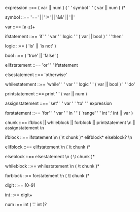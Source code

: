 expression ::== ( var || num ) ( ' ' symbol ' ' ( var || num ) )*

symbol ::== '==' || '!=' || '&&' || '||'

var ::== [a-z]+

ifstatement ::== 'if' ' ' var ' ' logic ' ' ( var || bool ) ' ' 'then'

logic ::== ( 'is' || 'is not' )

bool ::== ( 'true' || 'false' )

elifstatement ::== 'or' ' ' ifstatement

elsestatement ::== 'otherwise'

whilestatement ::== 'while' ' ' var ' ' logic ' ' ( var || bool ) ' ' 'do'

printstatement ::== print ' ' ( var || num )

assignstatement ::== 'set' ' ' var ' ' 'to' ' ' expression

forstatement ::== 'for' ' ' var ' ' in ' ' ( 'range' ' ' int ':' int || var )

chunk ::== ifblock || whileblock || forblock || printstatement \n || assignstatement \n

ifblock ::== ifstatement \n ( \t chunk )* elifblock* elseblock? \n

elifblock ::== elifstatement \n ( \t chunk )*

elseblock ::== elsestatement \n ( \t chunk )*

whileblock ::== whilestatement \n ( \t chunk )*

forblock ::== forstatement \n ( \t chunk )*

digit ::== [0-9]

int ::== digit+

num :== int ( '.' int )?